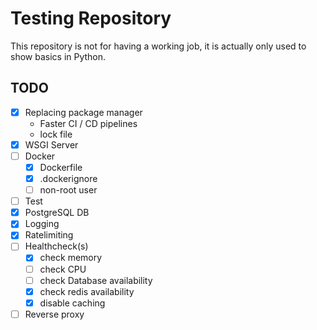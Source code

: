 # Testing Repository

This repository is not for having a working job, it is actually only used to show basics in Python.

## TODO

- [x] Replacing package manager
  - Faster CI / CD pipelines
  - lock file
- [x] WSGI Server
- [ ] Docker
  - [x] Dockerfile
  - [x] .dockerignore
  - [ ] non-root user
- [ ] Test
- [x] PostgreSQL DB
- [x] Logging
- [x] Ratelimiting
- [ ] Healthcheck(s)
  - [x] check memory
  - [ ] check CPU
  - [ ] check Database availability
  - [x] check redis availability
  - [x] disable caching
- [ ] Reverse proxy
